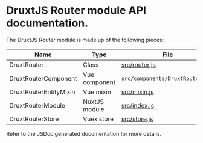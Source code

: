 # DruxtJS Router module API documentation.

The DruxtJS Router module is made up of the following pieces:

| Name                   | Type           | File                              |
| ---                    | ---            | ---                               |
| DruxtRouter            | Class          | [src/router.js](router)           |
| DruxtRouterComponent   | Vue component  | `src/components/DruxtRouter.vue`  |
| DruxtRouterEntityMixin | Vue mixin      | [src/mixin.js](mixin)             |
| DruxtRouterModule      | NuxtJS module | [src/index.js](index)             |
| DruxtRouterStore       | Vuex store     | [src/store.js](store)             |

Refer to the JSDoc generated documentation for more details.
